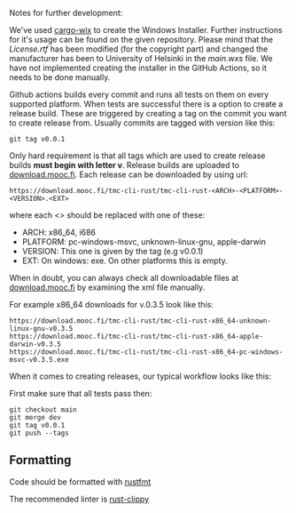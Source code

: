 Notes for further development:

We've used [cargo-wix](https://github.com/volks73/cargo-wix) to create the Windows Installer.
Further instructions for it's usage can be found on the given repository.
Please mind that the *License.rtf* has been modified (for the copyright part) and changed the manufacturer has been to University of Helsinki in the *main.wxs* file. We have not implemented creating the installer in the GitHub Actions, so it needs to be done manually.

Github actions builds every commit and runs all tests on them on every supported platform. When tests
are successful there is a option to create a release build. These are triggered by creating a
tag on the commit you want to create release from. Usually commits are tagged with version like this:
```
git tag v0.0.1
```
Only hard requirement is that all tags which are used to create release builds **must begin with letter v**.
Release builds are uploaded to [download.mooc.fi](https://download.mooc.fi/). Each release can be downloaded
by using url:
```
https://download.mooc.fi/tmc-cli-rust/tmc-cli-rust-<ARCH>-<PLATFORM>-<VERSION>.<EXT>
```

where each <> should be replaced with one of these:

 - ARCH: x86_64, i686
 - PLATFORM: pc-windows-msvc, unknown-linux-gnu, apple-darwin
 - VERSION: This one is given by the tag (e.g v0.0.1)
 - EXT: On windows: exe. On other platforms this is empty.

When in doubt, you can always check all downloadable files at [download.mooc.fi](https://download.mooc.fi/)
by examining the xml file manually.

For example x86_64 downloads for v.0.3.5 look like this:
```
https://download.mooc.fi/tmc-cli-rust/tmc-cli-rust-x86_64-unknown-linux-gnu-v0.3.5
https://download.mooc.fi/tmc-cli-rust/tmc-cli-rust-x86_64-apple-darwin-v0.3.5
https://download.mooc.fi/tmc-cli-rust/tmc-cli-rust-x86_64-pc-windows-msvc-v0.3.5.exe
```

When it comes to creating releases, our typical workflow looks like this:

First make sure that all tests pass then:
```
git checkout main
git merge dev
git tag v0.0.1
git push --tags
```

## Formatting

Code should be formatted with [rustfmt](https://github.com/rust-lang/rustfmt)

The recommended linter is [rust-clippy](https://github.com/rust-lang/rust-clippy)
